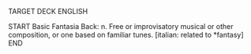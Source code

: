 TARGET DECK
ENGLISH

START
Basic
Fantasia
Back: n. Free or improvisatory musical or other composition, or one based on familiar tunes. [italian: related to *fantasy]
END
